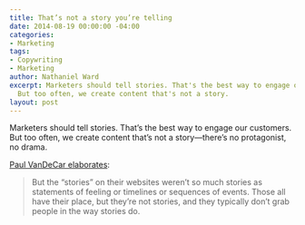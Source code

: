 ```yaml
---
title: That’s not a story you’re telling
date: 2014-08-19 00:00:00 -04:00
categories:
- Marketing
tags:
- Copywriting
- Marketing
author: Nathaniel Ward
excerpt: Marketers should tell stories. That's the best way to engage our customers.
  But too often, we create content that's not a story.
layout: post
---
```


Marketers should tell stories. That’s the best way to engage our customers. But too often, we create content that’s not a story—there’s no protagonist, no drama.

[Paul VanDeCar elaborates][1]:

> But the “stories” on their websites weren’t so much stories as statements of feeling or timelines or sequences of events. Those all have their place, but they’re not stories, and they typically don’t grab people in the way stories do.

 [1]: http://philanthropy.com/article/Are-You-Really-Telling/148397/?cid=pt&utm_source=pt&utm_medium=en